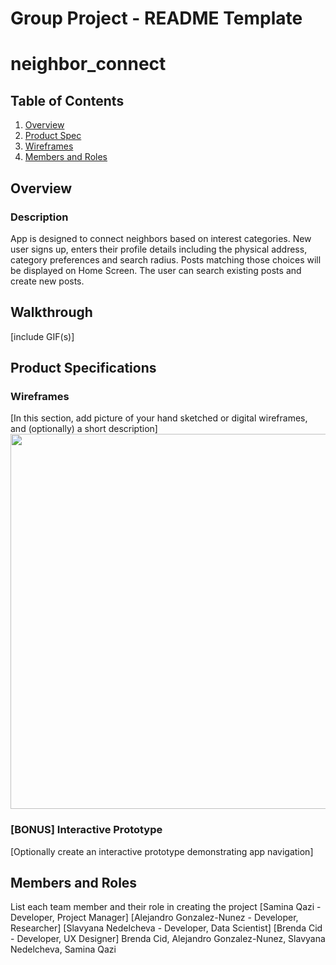 Group Project - README Template
===

# neighbor_connect

## Table of Contents
1. [Overview](#Overview)
1. [Product Spec](#Product-Spec)
1. [Wireframes](#Wireframes)
2. [Members and Roles](#Roles)

## Overview
### Description

App is designed to connect neighbors based on interest categories. New user signs up, enters their profile details including the physical address, category preferences and search radius. Posts matching those choices will be displayed on Home Screen. The user can search existing posts and create new posts.

## Walkthrough
[include GIF(s)]

## Product Specifications
### Wireframes
[In this section, add picture of your hand sketched or digital wireframes, and (optionally) a short description]
<img src="YOUR_WIREFRAME_IMAGE_URL" width=600>

### [BONUS] Interactive Prototype
[Optionally create an interactive prototype demonstrating app navigation]

## Members and Roles
List each team member and their role in creating the project
[Samina Qazi - Developer, Project Manager]
[Alejandro Gonzalez-Nunez - Developer, Researcher]
[Slavyana Nedelcheva - Developer, Data Scientist]
[Brenda Cid - Developer, UX Designer]
Brenda Cid, Alejandro Gonzalez-Nunez, Slavyana Nedelcheva, Samina Qazi
